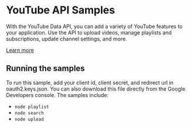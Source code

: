 # YouTube API Samples

With the YouTube Data API, you can add a variety of YouTube features to your application. Use the API to upload videos, manage playlists and subscriptions, update channel settings, and more.

[Learn more](https://developers.google.com/youtube/v3/)

## Running the samples

To run this sample, add your client id, client secret, and redirect url in oauth2.keys.json.  You can also download this file directly from the Google Developers console.  The samples include:

- `node playlist`
- `node search`
- `node upload`
